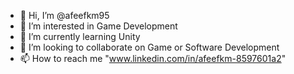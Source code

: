- 👋 Hi, I’m @afeefkm95
- 👀 I’m interested in Game Development
- 🌱 I’m currently learning Unity
- 💞️ I’m looking to collaborate on Game or Software Development
- 📫 How to reach me "www.linkedin.com/in/afeefkm-8597601a2"

<!---
afeefkm95/afeefkm95 is a ✨ special ✨ repository because its `README.md` (this file) appears on your GitHub profile.
You can click the Preview link to take a look at your changes.
--->
